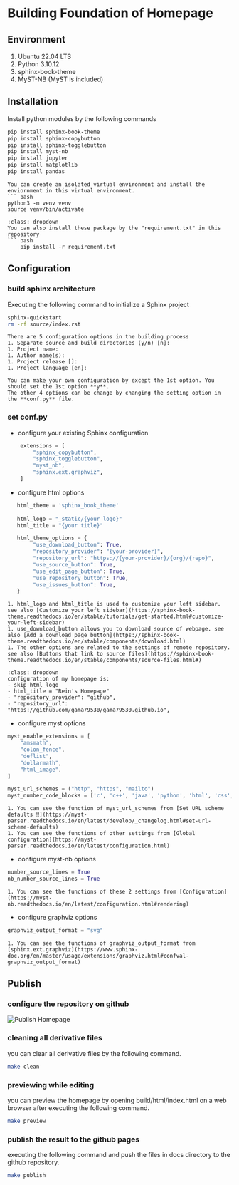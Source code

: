 # Building Foundation of Homepage 

## Environment
1. Ubuntu 22.04 LTS
1. Python 3.10.12
1. sphinx-book-theme
1. MyST-NB (MyST is included)

## Installation
Install python modules by the following commands

``` bash
pip install sphinx-book-theme
pip install sphinx-copybutton
pip install sphinx-togglebutton
pip install myst-nb
pip install jupyter
pip install matplotlib
pip install pandas
```
```{note}
You can create an isolated virtual environment and install the enviornment in this virtual environment.
``` bash
python3 -m venv venv
source venv/bin/activate
```
```{tip}
:class: dropdown
You can also install these package by the "requirement.txt" in this repository  
``` bash
    pip install -r requirement.txt
```

## Configuration
### build sphinx architecture
Executing the following command to initialize a Sphinx project
```bash
sphinx-quickstart
rm -rf source/index.rst
```
```{caution}
There are 5 configuration options in the building process  
1. Separate source and build directories (y/n) [n]:
1. Project name:
1. Author name(s):
1. Project release []:
1. Project language [en]:

You can make your own configuration by except the 1st option. You should set the 1st option **y**.
The other 4 options can be change by changing the setting option in the **conf.py** file.
```

### set **conf.py**
- configure your existing Sphinx configuration
``` python
    extensions = [
        "sphinx_copybutton",
        "sphinx_togglebutton",
        "myst_nb",
        "sphinx.ext.graphviz", 
    ]
```

- configure html options
``` python
   html_theme = 'sphinx_book_theme'
   
   html_logo = "_static/{your logo}"
   html_title = "{your title}"

   html_theme_options = {
        "use_download_button": True,
        "repository_provider": "{your-provider}",
        "repository_url": "https://{your-provider}/{org}/{repo}",
        "use_source_button": True,
        "use_edit_page_button": True,
        "use_repository_button": True,
        "use_issues_button": True,
   }
```
```{note}
1. html_logo and html_title is used to customize your left sidebar. see also [Customize your left sidebar](https://sphinx-book-theme.readthedocs.io/en/stable/tutorials/get-started.html#customize-your-left-sidebar)
1. use_download_button allows you to download source of webpage. see also [Add a download page button](https://sphinx-book-theme.readthedocs.io/en/stable/components/download.html)
1. The other options are related to the settings of remote repository. see also [Buttons that link to source files](https://sphinx-book-theme.readthedocs.io/en/stable/components/source-files.html#)
```
```{tip}
:class: dropdown
configuration of my homepage is:  
- skip html_logo
- html_title = "Rein's Homepage"
- "repository_provider": "github",
- "repository_url": "https://github.com/gama79530/gama79530.github.io",
```

- configure myst options
```python
myst_enable_extensions = [
    "amsmath",
    "colon_fence",
    "deflist",
    "dollarmath",
    "html_image",
]

myst_url_schemes = ("http", "https", "mailto")
myst_number_code_blocks = ['c', 'c++', 'java', 'python', 'html', 'css', 'javascript', 'bash']
```
```{note}
1. You can see the function of myst_url_schemes from [Set URL scheme defaults ‼️](https://myst-parser.readthedocs.io/en/latest/develop/_changelog.html#set-url-scheme-defaults)
1. You can see the functions of other settings from [Global configuration](https://myst-parser.readthedocs.io/en/latest/configuration.html)
```

- configure myst-nb options
```python
number_source_lines = True
nb_number_source_lines = True
```
```{note}
1. You can see the functions of these 2 settings from [Configuration](https://myst-nb.readthedocs.io/en/latest/configuration.html#rendering)
```

- configure graphviz options
```python
graphviz_output_format = "svg"
```
```{note}
1. You can see the functions of graphviz_output_format from [sphinx.ext.graphviz](https://www.sphinx-doc.org/en/master/usage/extensions/graphviz.html#confval-graphviz_output_format)
```

## Publish
### configure the repository on github
![Publish Homepage](../_static/publish_website.png)

### cleaning all derivative files
you can clear all derivative files by the following command.
```bash
make clean
```

### previewing while editing
you can preview the homepage by opening build/html/index.html on a web browser after executing the following command.
```bash
make preview
```

### publish the result to the github pages
executing the following command and push the files in docs directory to the github repository.
```bash
make publish
```